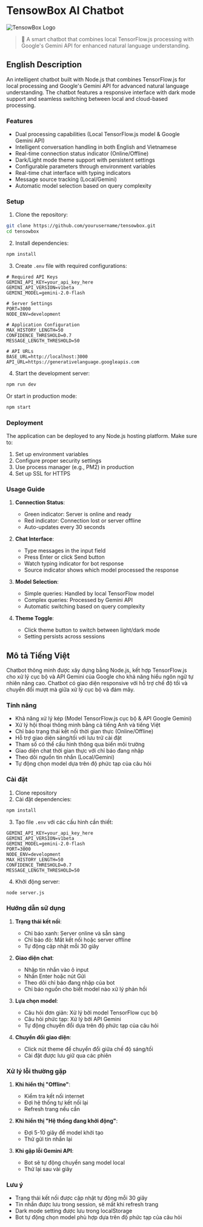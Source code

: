 # TensowBox AI Chatbot

![TensowBox Logo](./assets/logo.png)

> 🤖 A smart chatbot that combines local TensorFlow.js processing with Google's Gemini API for enhanced natural language understanding.

## English Description
An intelligent chatbot built with Node.js that combines TensorFlow.js for local processing and Google's Gemini API for advanced natural language understanding. The chatbot features a responsive interface with dark mode support and seamless switching between local and cloud-based processing.

### Features
- Dual processing capabilities (Local TensorFlow.js model & Google Gemini API)
- Intelligent conversation handling in both English and Vietnamese
- Real-time connection status indicator (Online/Offline)
- Dark/Light mode theme support with persistent settings
- Configurable parameters through environment variables
- Real-time chat interface with typing indicators
- Message source tracking (Local/Gemini)
- Automatic model selection based on query complexity

### Setup
1. Clone the repository:
```bash
git clone https://github.com/yourusername/tensowbox.git
cd tensowbox
```

2. Install dependencies:
```bash
npm install
```

3. Create `.env` file with required configurations:
```env
# Required API Keys
GEMINI_API_KEY=your_api_key_here
GEMINI_API_VERSION=v1beta
GEMINI_MODEL=gemini-2.0-flash

# Server Settings
PORT=3000
NODE_ENV=development

# Application Configuration
MAX_HISTORY_LENGTH=50
CONFIDENCE_THRESHOLD=0.7
MESSAGE_LENGTH_THRESHOLD=50

# API URLs
BASE_URL=http://localhost:3000
API_URL=https://generativelanguage.googleapis.com
```

4. Start the development server:
```bash
npm run dev
```

Or start in production mode:
```bash
npm start
```

### Deployment
The application can be deployed to any Node.js hosting platform. Make sure to:
1. Set up environment variables
2. Configure proper security settings
3. Use process manager (e.g., PM2) in production
4. Set up SSL for HTTPS

### Usage Guide
1. **Connection Status**:
   - Green indicator: Server is online and ready
   - Red indicator: Connection lost or server offline
   - Auto-updates every 30 seconds

2. **Chat Interface**:
   - Type messages in the input field
   - Press Enter or click Send button
   - Watch typing indicator for bot response
   - Source indicator shows which model processed the response

3. **Model Selection**:
   - Simple queries: Handled by local TensorFlow model
   - Complex queries: Processed by Gemini API
   - Automatic switching based on query complexity

4. **Theme Toggle**:
   - Click theme button to switch between light/dark mode
   - Setting persists across sessions

## Mô tả Tiếng Việt
Chatbot thông minh được xây dựng bằng Node.js, kết hợp TensorFlow.js cho xử lý cục bộ và API Gemini của Google cho khả năng hiểu ngôn ngữ tự nhiên nâng cao. Chatbot có giao diện responsive với hỗ trợ chế độ tối và chuyển đổi mượt mà giữa xử lý cục bộ và đám mây.

### Tính năng
- Khả năng xử lý kép (Model TensorFlow.js cục bộ & API Google Gemini)
- Xử lý hội thoại thông minh bằng cả tiếng Anh và tiếng Việt
- Chỉ báo trạng thái kết nối thời gian thực (Online/Offline)
- Hỗ trợ giao diện sáng/tối với lưu trữ cài đặt
- Tham số có thể cấu hình thông qua biến môi trường
- Giao diện chat thời gian thực với chỉ báo đang nhập
- Theo dõi nguồn tin nhắn (Local/Gemini)
- Tự động chọn model dựa trên độ phức tạp của câu hỏi

### Cài đặt
1. Clone repository
2. Cài đặt dependencies:
```bash
npm install
```
3. Tạo file `.env` với các cấu hình cần thiết:
```env
GEMINI_API_KEY=your_api_key_here
GEMINI_API_VERSION=v1beta
GEMINI_MODEL=gemini-2.0-flash
PORT=3000
NODE_ENV=development
MAX_HISTORY_LENGTH=50
CONFIDENCE_THRESHOLD=0.7
MESSAGE_LENGTH_THRESHOLD=50
```
4. Khởi động server:
```bash
node server.js
```

### Hướng dẫn sử dụng
1. **Trạng thái kết nối**:
   - Chỉ báo xanh: Server online và sẵn sàng
   - Chỉ báo đỏ: Mất kết nối hoặc server offline
   - Tự động cập nhật mỗi 30 giây

2. **Giao diện chat**:
   - Nhập tin nhắn vào ô input
   - Nhấn Enter hoặc nút Gửi
   - Theo dõi chỉ báo đang nhập của bot
   - Chỉ báo nguồn cho biết model nào xử lý phản hồi

3. **Lựa chọn model**:
   - Câu hỏi đơn giản: Xử lý bởi model TensorFlow cục bộ
   - Câu hỏi phức tạp: Xử lý bởi API Gemini
   - Tự động chuyển đổi dựa trên độ phức tạp của câu hỏi

4. **Chuyển đổi giao diện**:
   - Click nút theme để chuyển đổi giữa chế độ sáng/tối
   - Cài đặt được lưu giữ qua các phiên

### Xử lý lỗi thường gặp
1. **Khi hiển thị "Offline"**:
   - Kiểm tra kết nối internet
   - Đợi hệ thống tự kết nối lại
   - Refresh trang nếu cần

2. **Khi hiển thị "Hệ thống đang khởi động"**:
   - Đợi 5-10 giây để model khởi tạo
   - Thử gửi tin nhắn lại

3. **Khi gặp lỗi Gemini API**:
   - Bot sẽ tự động chuyển sang model local
   - Thử lại sau vài giây

### Lưu ý
- Trạng thái kết nối được cập nhật tự động mỗi 30 giây
- Tin nhắn được lưu trong session, sẽ mất khi refresh trang
- Dark mode setting được lưu trong localStorage
- Bot tự động chọn model phù hợp dựa trên độ phức tạp của câu hỏi 